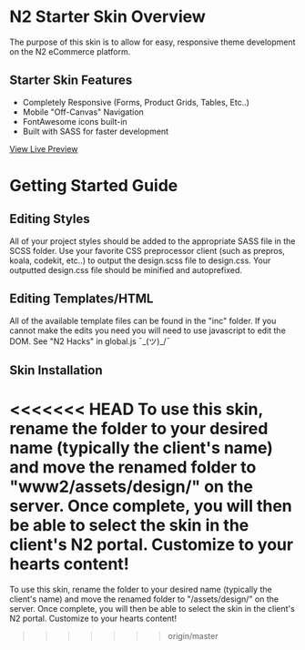 # N2 Starter Skin Overview
The purpose of this skin is to allow for easy, responsive theme development on the N2 eCommerce platform.

## Starter Skin Features
+ Completely Responsive (Forms, Product Grids, Tables, Etc..)
+ Mobile "Off-Canvas" Navigation
+ FontAwesome icons built-in
+ Built with SASS for faster development

[View Live Preview](http://realizen2.mycartssl.com/store/index.cfm)

# Getting Started Guide

## Editing Styles
All of your project styles should be added to the appropriate SASS file in the SCSS folder. Use your favorite CSS preprocessor client (such as prepros, koala, codekit, etc..) to output the design.scss file to design.css. Your outputted design.css file should be minified and autoprefixed.

## Editing Templates/HTML
All of the available template files can be found in the "inc" folder. If you cannot make the edits you need you will need to use javascript to edit the DOM. See "N2 Hacks" in global.js ¯\_(ツ)_/¯

## Skin Installation
<<<<<<< HEAD
To use this skin, rename the folder to your desired name (typically the client's name) and move the renamed folder to "www2/assets/design/" on the server. Once complete, you will then be able to select the skin in the client's N2 portal. Customize to your hearts content!
=======
To use this skin, rename the folder to your desired name (typically the client's name) and move the renamed folder to "/assets/design/" on the server. Once complete, you will then be able to select the skin in the client's N2 portal. Customize to your hearts content!
>>>>>>> origin/master
